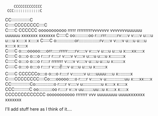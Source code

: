        CCCCCCCCCCCCC                                                                                                 
     CCC::::::::::::C                                                                                                 
   CC:::::::::::::::C                                                                                                 
  C:::::CCCCCCCC::::C                                                                                                 
 C:::::C       CCCCCC   ooooooooooo   rrrrr   rrrrrrrrrvvvvvvv           vvvvvvvuuuuuu    uuuuuu  xxxxxxx      xxxxxxx
C:::::C               oo:::::::::::oo r::::rrr:::::::::rv:::::v         v:::::v u::::u    u::::u   x:::::x    x:::::x 
C:::::C              o:::::::::::::::or:::::::::::::::::rv:::::v       v:::::v  u::::u    u::::u    x:::::x  x:::::x  
C:::::C              o:::::ooooo:::::orr::::::rrrrr::::::rv:::::v     v:::::v   u::::u    u::::u     x:::::xx:::::x   
C:::::C              o::::o     o::::o r:::::r     r:::::r v:::::v   v:::::v    u::::u    u::::u      x::::::::::x    
C:::::C              o::::o     o::::o r:::::r     rrrrrrr  v:::::v v:::::v     u::::u    u::::u       x::::::::x     
C:::::C              o::::o     o::::o r:::::r               v:::::v:::::v      u::::u    u::::u       x::::::::x     
 C:::::C       CCCCCCo::::o     o::::o r:::::r                v:::::::::v       u:::::uuuu:::::u      x::::::::::x    
  C:::::CCCCCCCC::::Co:::::ooooo:::::o r:::::r                 v:::::::v        u:::::::::::::::uu   x:::::xx:::::x   
   CC:::::::::::::::Co:::::::::::::::o r:::::r                  v:::::v          u:::::::::::::::u  x:::::x  x:::::x  
     CCC::::::::::::C oo:::::::::::oo  r:::::r                   v:::v            uu::::::::uu:::u x:::::x    x:::::x 
        CCCCCCCCCCCCC   ooooooooooo    rrrrrrr                    vvv               uuuuuuuu  uuuuxxxxxxx      xxxxxxx


I'll add stuff here as I think of it....